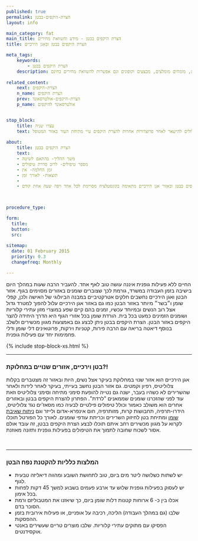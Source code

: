 ```yaml
---
published: true
permalink: הצרת-היקפים-בבטן
layout: info

main_category: fat
main_title: הצרת היקפים בבטן - מידע והשוואת מחירים
title: הצרת היקפים בבטן ובאגן הירכיים

meta_tags:
    keywords:
        - הצרת היקפים בבטן
    description: הצרת היקפים בבטן - כל שיטות הטיפול, כל המכשירים, מחירון טיפולים, מומחים מומלצים, מבצעים וקופונים וגם אפשרות להשוואת מחירים בחינם
    
related_content:
    next: הצרת-היקפים
    n_name: הצרת היקפים
    prev: הצרת-היקפים-אולטרסאונד
    p_name: אולטרסאונד להיקפים


stop_block: 
    title: עצרו שניה
    text: סובלים מהיקפי גוף גדולים באזור הבטן ומחפשים דרך יעילה להקטינה? פרט להצרת היקפים במכשירים סטנדרטיים אנחנו ממליצים על צמצום היקפים במכשיר הבודי טייט, הנותן מענה מושלם הן למצבורי השומן והן ל״גלים״ שעלולים להישאר לאחר פרוצדורות אחרות להצרת היקפים ע״י מתיחת העור באזור המטופל.    
    
about:
    title: הצרת היקפים בבטן
    text: 
    - משך ההליך- בהתאם לשיטה
    - מספר טיפולים- לרוב סדרת טיפולים
    - זמן החלמה- אין
    - תוצאות- לאורך זמן
    - 
    - הצרת היקפים בבטן ובאזור אגן הירכיים מתאימה בקונסטלציה מסויימת לכל אחד ויפה שעה אחת קודם!

   

procedure_type: 

form:
  title: 
  button: 
  src:
  
sitemap: 
  date: 01 February 2015
  priority: 0.3
  changefreq: Monthly

---
```

החיים ללא פעילות גופנית איננה עושה טוב לאף אחד. להעביר הרבה שעות במהלך היום בישיבה בזמן העבודה במשרד, גורמת לכך שצוברים שומנים באזורים מסוימים בגוף. אזור הבטן ואגן הירכיים נחשבים חלקים אטרקטיביים במבנה הביולוגי של האישה ולכן, קפלי שומן ו״בשר״ מיותר באזור הבטן כמו גם באזור אגן הירכיים עלול להפוך למטרד גדול אצל רוב הנשים ובמיוחד עכשיו, זמנים בהם קיים שפע במוצרי מזון עתירי קלוריות ושומנים הזמינים כמעט בכל בית. הורדת שומן בכל אזורי הגוף היא הדרך היחידה להצר היקפים באזור הבטן. הצרת היקפים בבטן ניתן לבצע גם באמצעות מגוון מכשירים ולשלב בנוסף דיאטה בריאה עם הרבה פירות, קטניות וירקות, פרוטאינים דלי שומן ודלי פחמימות יחד עם פעילות גופנית.

 {% include stop-block-xs.html %}  

- - - - - -
 
###  בטן וירכיים, אזורים שנויים במחלוקת?!

אגן הירכיים הוא אזור שנוי במחלוקת בעיקר אצל נשים, היות ובאזור זה מצטברים בקלות צלוליטיס, רפיון וקמטים. גם אזור הבטן נחשב בעייתי, בעיקר לאחר לידות ולאחר שהשרירים לא כשהיו בעבר, ישנה גם נטייה להופעת סימני מתיחה וסימני צלוליטיס וזאת עוד לפני שהזכרנו שומנים שממאנים "לרדת". הפתרון להצרת היקפים בבטן ובאזורים אחרים הוא משולב כאמור וכולל טיפולים פילטיים לבעיה כמו מסאז'ים נגד צלוליטיס, הידרו-תרפיה, תחבושות קרות, מזותרפיה, חום אינפרא-אדום ולייזר וגם [ניתוח שאיבת שומן](/ניתוח-שאיבת-שומן) ומתיחת בטן לחיזוק השרירים וכריתת עודפי שומנים. לאורך כל הפורטל תוכלו לקרוא על מגוון מכשירים רחב איתם תוכלו לבצע הצרת היקפים בבטן, זה עובד אולם אסור לשכוח שחובה לתמוך את הטיפולים בפעילות גופנית ותזונה מאוזנת.
  
 

- - - - - -

###  המלצות כלליות להקטנת נפח הבטן

- יש לשתות כשלושה ליטר מים ביום, טוב לתחושת השובע ומהווה דיאליזה טבעית לגוף.
- יש לעסוק בפעילות גופנית שלוש עד ארבע פעמים בשבוע למשך 45 דקות לפחות בכל אימון.
- אכלו בין כ- 6 ארוחות קטנות דלות שומן ביום, כך שיאזנו את המטבוליזם ורמת הסוכר בדם.
- שלבו (גם במהלך העבודה) הליכה, רכיבה על אופניים, או פעילות אירובית בזמן ההפסקות. 
- הפסיקו עם מתוקים עתירי קלוריות. שלבו מוצרים טריים שעשירים באנטי אוקסידנטים.
